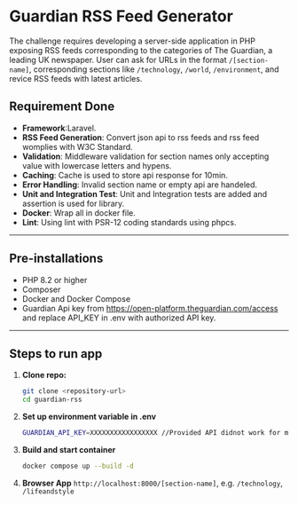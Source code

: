# Guardian RSS Feed Generator
The challenge requires developing a server-side application in PHP exposing RSS feeds corresponding to the categories of The Guardian, a leading UK newspaper. User can ask for URLs in the format `/[section-name]`, corresponding sections like `/technology`, `/world`, `/environment`, and revice RSS feeds with latest articles.

## Requirement Done
- **Framework**:Laravel.
- **RSS Feed Generation**: Convert json api to rss feeds and rss feed womplies with W3C Standard.
- **Validation**: Middleware validation for section names only accepting value with lowercase letters and hypens.
- **Caching**: Cache is used to store api response for 10min.
- **Error Handling**: Invalid section name or empty api are handeled.
- **Unit and Integration Test**: Unit and Integration tests are added and assertion is used for library.
- **Docker**: Wrap all in docker file.
- **Lint**: Using lint with PSR-12 coding standards using phpcs.

---

## Pre-installations

- PHP 8.2 or higher
- Composer
- Docker and Docker Compose
- Guardian Api key from https://open-platform.theguardian.com/access and replace API_KEY in .env with authorized API key.

---

## Steps to run app

1. **Clone repo:**

   ```bash
   git clone <repository-url>
   cd guardian-rss

2. **Set up environment variable in .env**
   ```bash
   GUARDIAN_API_KEY=XXXXXXXXXXXXXXXXX //Provided API didnot work for me I used my own API
4. **Build and start container**
    ```bash
    docker compose up --build -d
5. **Browser App**
   `http://localhost:8000/[section-name]`, e.g. `/technology`, `/lifeandstyle`
